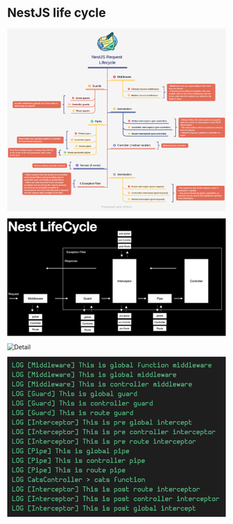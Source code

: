 # NestJS life cycle

![NestJS request life cycle](./images/nestjs-request-life-cycle.png)

![NestJS life cycle](./images/nestjs-life-cycle.png)

![Detail](./images/detail.avif)

![Result](./images/order.png)
